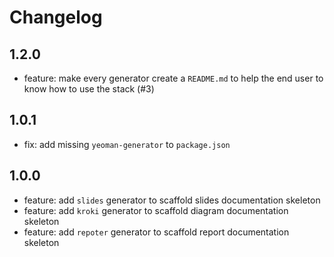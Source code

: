 # Changelog

## 1.2.0

- feature: make every generator create a `README.md` to help the end user to know how to use the stack (#3)

## 1.0.1

- fix: add missing `yeoman-generator` to `package.json`

## 1.0.0

- feature: add `slides` generator to scaffold slides documentation skeleton
- feature: add `kroki` generator to scaffold diagram documentation skeleton
- feature: add `repoter` generator to scaffold report documentation skeleton
